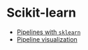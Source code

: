 # Scikit-learn

- [Pipelines with `sklearn`](https://towardsdatascience.com/introduction-to-scikit-learn-pipelines-454a7a1ad3f4)
- [Pipeline visualization](https://towardsdatascience.com/data-science-plumbing-peeking-into-scikit-learn-pipelines-f9233ad638e)
